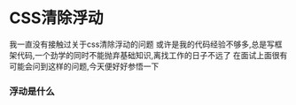 # CSS清除浮动

我一直没有接触过关于css清除浮动的问题 或许是我的代码经验不够多,总是写框架代码,一个劲学的同时不能抛弃基础知识,离找工作的日子不远了 在面试上面很有可能会问到这样的问题,今天便好好参悟一下

### 浮动是什么

